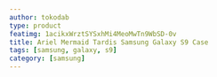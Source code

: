 ```yaml
---
author: tokodab
type: product
featimg: 1acikxWrztSYSxhMi4MeoMwTn9WbSD-0v
title: Ariel Mermaid Tardis Samsung Galaxy S9 Case
tags: [samsung, galaxy, s9]
category: [samsung]
---
```

